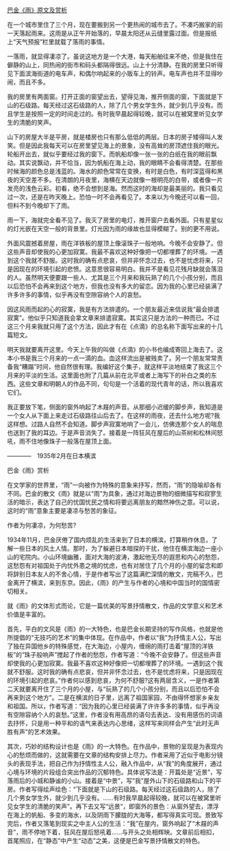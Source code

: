 [巴金《雨》原文及赏析](https://www.vrrw.net/wx/8930.html)

在一个城市里住了三个月，现在要搬到另一个更热闹的城市去了。不凑巧搬家的前一天落起雨来。这雨是从正午开始落的，早晨太阳还从云缝里露过面。但是报纸上“天气预报”栏里就载了落雨的事情。

一落雨，就显得凄凉了。虽说这地方是一个大港，每天船舶往来不绝，但是我住在僻静的山上，同热闹的街市和码头都隔得很远。山上十分清静。在我的房里只听得见下面滨海街道的电车声，和偶尔响起来的小贩车上的铃声。电车声也并不显得吵闹，而且不多。

我的房里有两面窗。打开正面的窗望出去，望得见海，推开侧面的窗，下面就是下山的石级路。每天经过这石级路的人，除了几个男女学生外，就少到几乎没有。而且学生是按照一定的时间走过的。有时我早晨起得较晚，就可以在被窝里听见女学生的清脆的笑声。



山下的房屋大半是平房，就是楼房也只有那么低低的两层。日本的房子矮得叫人发笑。但是因此我每天可以在房里望见海上的景象，没有高耸的房顶遮住我的眼光。轮船开出去，就似乎要经过我的窗下。而帆船却像一张一张的白纸在我的眼前飘动。其实说飘动，并不恰当，因为帆船在海上动，我的眼睛不会看得清楚。在那些时候海的颜色总是浅蓝的。海水的颜色常常在变换，有时是白色，有时深蓝得和黑夜的天空差不多。在清朗的月夜里，海横在天边就像一根明亮的白带，或者像一片发亮的浅色云彩。初看，绝不会想到是海。然而这时的海却是最美丽的。我只看见过一次，还是在昨天晚上。恐怕一时不会再看见了。本来以为今晚还可以看一回，但料不到今晚却下了雨。

雨一下，海就完全看不见了。我灭了房里的电灯，推开窗户去看外面。只有星星似的灯光嵌在天空一般的背景里。灯光因为雨的缘故也显得模糊了。别的更不用说。

外面风震撼着房屋，雨在洋铁板的屋顶上像滚珠子一般地响。今晚不会安静了。但这些声音却使我的心更加寂寞。我最不喜欢这种好像把一切都埋葬了的环境。一遇到这个我就不舒服。这时我的确有点悲哀，但并非怀念过去，也不是忧虑将来，只是因现在的环境引起的悲愤。这意思很容易明白。我并不是看见花残月缺就会落泪的人。虽然明天便要跟一些人、尤其是三个月来和我玩熟了的几个小孩分别，而且以后恐怕不会再来到这个地方，但我也没有多大的留恋。因为我的心里已经装满了许多许多的事情，似乎再没有空隙容纳个人的哀愁。

因这风雨而起的心的寂寞，我是有方法排遣的。一个朋友最近来信说我“最会排遣寂寞”。他似乎只知道我会拿文章来排遣寂寞。其实这只是方法的一种而已。不过这三个月来我就只用了这个方法，因此才有在《点滴》的总名称下面写出来的十几篇短文。

明天我就要离开这里。今天上午我的叫做《点滴》的小书也编成寄回上海去了。这本小书是我三个月来的一点一滴的血。血这样流出是被贱卖了。另一个朋友常常责备我“糟蹋”时间，他自然很有理。我编好这个集子，就这样平淡地结束了我这三个月来的平淡的生活。这里面也附了几篇从前在北平或者上海写下的补白之类的东西。这些文章和明朝人的作品不同，句句是一个活着的现代青年的话，所以我喜欢它们。

我正要放下笔，侧面的窗外响起了木屐的声音。从那细小迟缓的脚步声，我知道是一个女人从下面上来走过石级路往山后去了。在这样的雨夜，还去什么地方呢?我这样想。过路人自然不会知道。脚步声寂寞地响了一会儿，仿佛连那个女人的喘息也送到了我的耳边。于是声音消失了。接着是一阵狂风在屋后的山茶树和松林间怒吼，雨不住地像珠子一般落在屋顶上面。

————　1935年2月在日本横滨

巴金《雨》赏析

在文学家的世界里，“雨”一向被作为特殊的意象来抒写，然而，“雨”的隐喻却各有不同。巴金的散文《雨》就是以“雨”为具象，通过对海边景物的细微描写和寂寥生活的暗示，表达了自己的忧国忧民之情和将要远离朋友的黯然神伤之意。可以说，这时的“雨”意象主要是凄凉与愁苦的象征。

作者为何凄凉，为何愁苦?

1934年11月，巴金厌倦了国内烦乱的生活来到了日本的横滨，打算稍作休息，了解一些日本的风土人情。那时，为了躲避日本暗探的干扰，他住在横滨海边一座小山的宅院内。小山环境幽雅，面对大海的波涛，激起他无尽的遐思和内心的愁怨，这愁怨有对祖国处于内忧外患之境的忧虑，也有对居住了几个月的小屋的留念和即将辞别日本友人的不舍心情，于是作者写出了这篇满贮深情的散文，完稿不久，巴金离开了横滨，来到东京。因此，《雨》的产生与作者的心境和中国当时的国情密切相关。

就《雨》的文体形式而论，它是一篇优美的写景抒情散文，作品的文学意义和艺术价值是丰富的。

首先，平白的文风是《雨》的一大特色，也是巴金长期坚持的写作风格，也就是他所提倡的“无技巧的艺术”的集中体现。在作品中，作者以“我”为抒情主人公，写出了独在异国他乡的特殊感觉，在大海边，小屋内，缠绵的雨打击着“屋顶的洋铁板”的“珠子般响声”搅起了作者的愁怨，作者写道：“今晚不会安静了。但这些声音却使我的心更加寂寞。我最不喜欢这种好像把一切都埋葬了的环境。一遇到这个我就不舒服。这时我的确有点悲哀，但并非怀念过去，也不是忧虑将来，只是因现在的环境引起的悲哀。”作者何以感到悲哀，为何不舒服?这有两层含义，一是作者第二天就要离开住了三个月的小屋，与“玩熟了的几个小孩分别，而且以后恐怕不会再来到这个地方”。二是在横滨的日子里，远离了祖国家园，不由得怀想家乡亲友和祖国。所以，作者写道：“因为我的心里已经装满了许许多多的事情，似乎再没有空隙容纳个人的哀愁。”这里，作者没有用高昂的语句去表达、没有用感伤的词语去抒怀，只是用一种平和的语气来表达内心思绪，这样写来同样会产生“此时无声胜有声”的艺术效果。

其次，巧妙的结构设计也是《雨》的一大特色。在作品中，景物的呈现是为表现内心的愁烦而做的，这就需要在文章的结构安排上尽力。作者采用了近似于电影分镜头的表现手法，把自己作为抒情性主人公，融入作品中，从“我”的角度展开，通过心境与环境的片段组合突出作品的沉郁特色。具体说写法是：开篇处是“近景”，写落雨后的小城和静谧的小山。接着是“中景”，写“我”屋外山下的石级路和山下的平房。作者写得绘声绘色：“下面就是下山的石级路。每天经过这石级路的人，除了几个男女学生外，就少到几乎没有。……有时我早晨起得较晚，就可以在被窝里听见女学生的清脆的笑声”。再下去又写“远景”，即窗外的景色：从窗外望去，漂浮在海上的帆船、多变的海水，以及阴雨下朦胧的大海等，都写得真实可现。景致写完后，作者又落笔到现实之中主人公的生活：“我”在屋内，窗外响起了“木屐的声音”，雨不停地下着，狂风在屋后怒吼着……与开头之处相辉映。文章前后相扣，首尾照应，在“静态”中产生“动态”之美，这便是巴金写景抒情散文的特色。


